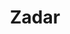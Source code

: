 ---
title: Zadar 
featuredImage: ../../images/region/region-zadar-pozdrav-suncu.jpg
featuredImage_alt: zadar_pozdrav_suncu_image
slug: path
briefDescription: The largest city in the region boasts with the title of 2016 European Destination. Zadar is not only a tourist destination but one of the main arteries of the Dalmatian coast.
---